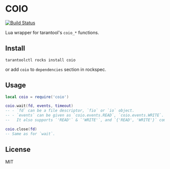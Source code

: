 # COIO

[![Build Status](https://travis-ci.com/tarantool/coio.svg?branch=master)](https://travis-ci.com/tarantool/coio)

Lua wrapper for tarantool's `coio_*` functions.

## Install

```
tarantoolctl rocks install coio
```

or add `coio` to `dependencies` section in rockspec.

## Usage

```lua
local coio = require('coio')

coio.wait(fd, events, timeout)
-- - `fd` can be a file descriptor, `fio` or `io` object.
-- - `events` can be given as `coio.events.READ`, `coio.events.WRITE`.
--   It also supports `'READ'` & `'WRITE'`, and `{'READ', 'WRITE'}` combination.

coio.close(fd)
-- Same as for `wait`.
```

## License

MIT
